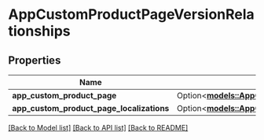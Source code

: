 # AppCustomProductPageVersionRelationships

## Properties

Name | Type | Description | Notes
------------ | ------------- | ------------- | -------------
**app_custom_product_page** | Option<[**models::AppCustomProductPageVersionRelationshipsAppCustomProductPage**](AppCustomProductPageVersion_relationships_appCustomProductPage.md)> |  | [optional]
**app_custom_product_page_localizations** | Option<[**models::AppCustomProductPageVersionRelationshipsAppCustomProductPageLocalizations**](AppCustomProductPageVersion_relationships_appCustomProductPageLocalizations.md)> |  | [optional]

[[Back to Model list]](../README.md#documentation-for-models) [[Back to API list]](../README.md#documentation-for-api-endpoints) [[Back to README]](../README.md)


